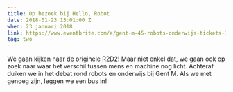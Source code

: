 ```yaml
---
title: Op bezoek bij Hello, Robot
date: 2018-01-23 13:01:00 Z
when: 23 januari 2018
link: https://www.eventbrite.com/e/gent-m-45-robots-onderwijs-tickets-39290076677
tag: two
---
```


We gaan kijken naar de originele R2D2! Maar niet enkel dat, we gaan ook op zoek naar waar het verschil tussen mens en machine nog licht. Achteraf duiken we in het debat rond robots en onderwijs bij Gent M. Als we met genoeg zijn, leggen we een bus in!
